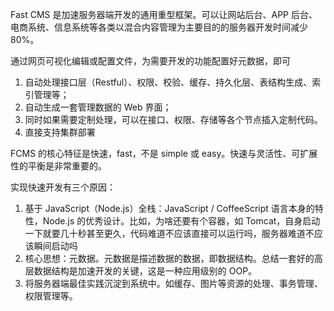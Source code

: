Fast CMS 是加速服务器端开发的通用重型框架。可以让网站后台、APP 后台、电商系统、信息系统等各类以混合内容管理为主要目的的服务器开发时间减少 80%。

通过网页可视化编辑或配置文件，为需要开发的功能配置好元数据，即可

1. 自动处理接口层（Restful）、权限、校验、缓存、持久化层、表结构生成、索引管理等；
1. 自动生成一套管理数据的 Web 界面；
1. 同时如果需要定制处理，可以在接口、权限、存储等各个节点插入定制代码。
1. 直接支持集群部署

FCMS 的核心特征是快速，fast，不是 simple 或 easy。快速与灵活性、可扩展性的平衡是非常重要的。

实现快速开发有三个原因：

1. 基于 JavaScript（Node.js）全栈：JavaScript / CoffeeScript 语言本身的特性，Node.js 的优秀设计。比如，为啥还要有个容器，如 Tomcat，自身启动一下就要几十秒甚至更久，代码难道不应该直接可以运行吗，服务器难道不应该瞬间启动吗
1. 核心思想：元数据。元数据是描述数据的数据，即数据结构。总结一套好的高层数据结构是加速开发的关键，这是一种应用级别的 OOP。
1. 将服务器端最佳实践沉淀到系统中。如缓存、图片等资源的处理、事务管理、权限管理等。

